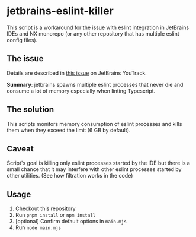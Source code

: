 # jetbrains-eslint-killer

This script is a workaround for the issue with eslint integration in JetBrains IDEs and NX monorepo (or any other repository that has multiple eslint config files).

## The issue

Details are described in [this issue](https://youtrack.jetbrains.com/issue/WEB-57163/Option-to-make-eslint-language-services-expirable-or-limited-in-number) on JetBrains YouTrack.

**Summary**: jetbrains spawns multiple eslint processes that never die and consume a lot of memory especially when linting Typescript.

## The solution

This scripts monitors memory consumption of eslint processes and kills them when they exceed the limit (6 GB by default).

## Caveat

Script's goal is killing only eslint processes started by the IDE but there is a small chance that it may interfere with other eslint processes started by other utilities. (See how filtration works in the code)

## Usage

1. Checkout this repository
2. Run `pnpm install` or `npm install`
3. [optional] Confirm default options in `main.mjs`
4. Run `node main.mjs` 

